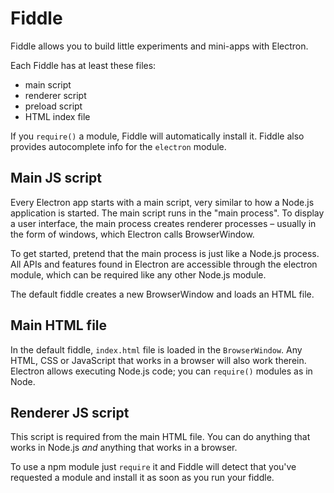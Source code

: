 # Fiddle

Fiddle allows you to build little experiments and mini-apps with Electron.

Each Fiddle has at least these files:
* main script
* renderer script
* preload script
* HTML index file

If you `require()` a module, Fiddle will automatically install it.
Fiddle also provides autocomplete info for the `electron` module. 


## Main JS script

Every Electron app starts with a main script, very similar to how a Node.js application is started. The main script runs in the "main process". To display a user interface, the main process creates renderer processes – usually in the form of windows, which Electron calls  BrowserWindow.

To get started, pretend that the main process is just like a Node.js process. All APIs and features found in Electron are accessible through the electron module, which can be required like any other Node.js module.

The default fiddle creates a new BrowserWindow and loads an HTML file.

## Main HTML file
In the default fiddle, `index.html` file is loaded in the `BrowserWindow`. 
Any HTML, CSS or JavaScript that works in a browser will also work therein. 
Electron allows executing Node.js code; you can `require()` modules as in Node.


## Renderer JS script

This script is required from the main HTML file. You can do anything that works in Node.js *and* anything that works in a browser.

To use a npm module just `require` it and Fiddle will detect that you've requested a module and install it as soon as you run your fiddle.
